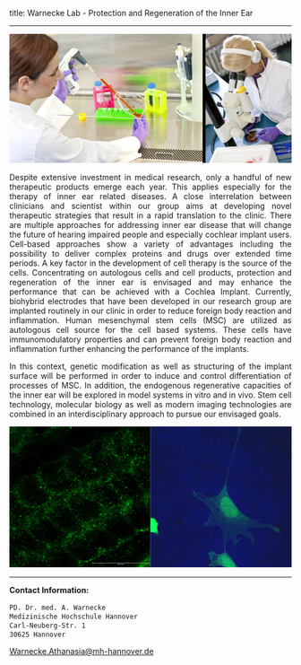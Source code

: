 title: Warnecke Lab - Protection and Regeneration of the Inner Ear
***

![Labor](warnecke/LEO.jpg) 


<div style="text-align: justify">

Despite extensive investment in medical research, only a handful of new therapeutic products emerge each year. This applies especially for the therapy of inner ear related diseases. A close interrelation between clinicians and scientist within our group aims at developing novel therapeutic strategies that result in a rapid translation to the clinic. There are multiple approaches for addressing inner ear disease that will change the future of hearing impaired people and especially cochlear implant users. Cell-based approaches show a variety of advantages including the possibility to deliver complex proteins and drugs over extended time periods. A key factor in the development of cell therapy is the source of the cells. Concentrating on autologous cells and cell products, protection and regeneration of the inner ear is envisaged and may enhance the performance that can be achieved with a Cochlea Implant. Currently, biohybrid electrodes that have been developed in our research group are implanted routinely in our clinic in order to reduce foreign body reaction and inflammation. Human mesenchymal stem cells (MSC) are utilized as autologous cell source for the cell based systems. These cells have immunomodulatory properties and can prevent foreign body reaction and inflammation further enhancing the performance of the implants. 

In this context, genetic modification as well as structuring of the implant surface will be performed in order to induce and control differentiation of processes of MSC. In addition, the endogenous regenerative capacities of the inner ear will be explored in model systems in vitro and in vivo. Stem cell technology, molecular biology as well as modern imaging technologies are combined in an interdisciplinary approach to pursue our envisaged goals.



![Figure_1](warnecke/zusammen.jpg) 
***

**Contact Information:**

    PD. Dr. med. A. Warnecke
    Medizinische Hochschule Hannover
    Carl-Neuberg-Str. 1
    30625 Hannover
<Warnecke.Athanasia@mh-hannover.de> 
